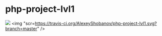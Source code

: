 # php-project-lvl1

<a href="https://codeclimate.com/github/AlexeyShobanov/php-project-lvl1/maintainability"><img src="https://api.codeclimate.com/v1/badges/b40b078db8612f4a6484/maintainability" /></a>
<img "scr=https://travis-ci.org/AlexeyShobanov/php-project-lvl1.svg?branch=master" />
